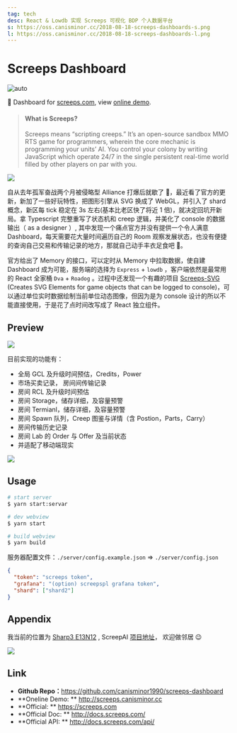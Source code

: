 ```yaml
---
tag: tech
desc: React & Lowdb 实现 Screeps 可视化 BDP 个人数据平台
s: https://oss.canisminor.cc/2018-08-18-screeps-dashboards-s.png
l: https://oss.canisminor.cc/2018-08-18-screeps-dashboards-l.png
---
```


# Screeps Dashboard

![auto](https://img.shields.io/badge/Dashboard%20for-Screeps-brightgreen.svg)

👀 Dashboard for [screeps.com](https://screeps.com/), view [online demo](http://screeps.canisminor.cc/).

> #### What is Screeps?
>
> Screeps means “scripting creeps.” It’s an open-source sandbox MMO RTS game for programmers, wherein the core mechanic is programming your units’ AI. You control your colony by writing JavaScript which operate 24/7 in the single persistent real-time world filled by other players on par with you.

![](https://oss.canisminor.cc/2018-08-18-054310.png)

自从去年孤军奋战两个月被侵略型 Alliance 打爆后就歇了 🤒，最近看了官方的更新，新加了一些好玩特性，把图形引擎从 SVG 换成了 WebGL，并引入了 shard 概念，新区每 tick 稳定在 3s 左右(基本比老区快了将近 1 倍)，就决定回坑开新局。拿 Typescript 完整重写了状态机和 creep 逻辑，并美化了 console 的数据输出（ as a designer ）, 其中发现一个痛点官方并没有提供一个令人满意 Dashboard，每天需要花大量时间遍历自己的 Room 观察发展状态，也没有便捷的查询自己交易和传输记录的地方，那就自己动手丰衣足食吧 🙌。

官方给出了 Memory 的接口，可以定时从 Memory 中拉取数据，使自建 Dashboard 成为可能，服务端的选择为 `Express` + `lowdb` ，客户端依然是最常用的 React 全家桶 `Dva` + `Roadog` 。过程中还发现一个有趣的项目 [Screeps-SVG](https://github.com/Spedwards/Screeps-SVG) (Creates SVG Elements for game objects that can be logged to console)，可以通过单位实时数据绘制当前单位动态图像，但因为是为 console 设计的所以不能直接使用，于是花了点时间改写成了 React 独立组件。

## Preview

![](https://raw.githubusercontent.com/canisminor1990/screeps-dashboard/master/preview.png)

目前实现的功能有：

- 全局 GCL 及升级时间预估，Credits，Power
- 市场买卖记录， 房间间传输记录
- 房间 RCL 及升级时间预估
- 房间 Storage，储存详细，及容量预警
- 房间 Termianl，储存详细，及容量预警
- 房间 Spawn 队列，Creep 图鉴与详情（含 Postion，Parts，Carry）
- 房间传输历史记录
- 房间 Lab 的 Order 与 Offer 及当前状态
- 并适配了移动端现实

![](https://raw.githubusercontent.com/canisminor1990/screeps-dashboard/master/preview-mobile.png)

## Usage

```bash
# start server
$ yarn start:servar

# dev webview
$ yarn start

# build webview
$ yarn build
```

服务器配置文件：`./server/config.example.json` => `./server/config.json`

```json
{
  "token": "screeps token",
  "grafana": "(option) screepspl grafana token",
  "shard": ["shard2"]
}
```

## Appendix

我当前的位置为 [Sharp3 E13N12](https://screeps.com/a/#!/profile/CanisMinor) , ScreepAI [项目地址](https://github.com/ScreepsAI/screeps)， 欢迎做邻居 😉

![](https://oss.canisminor.cc/2018-08-18-screeps-1.png)

## Link

- **Github Repo：**<https://github.com/canisminor1990/screeps-dashboard>
- **Oneline Demo: ** <http://screeps.canisminor.cc>
- **Official: ** <https://screeps.com>
- **Official Doc: ** <http://docs.screeps.com/>
- **Official API: ** <http://docs.screeps.com/api/>
